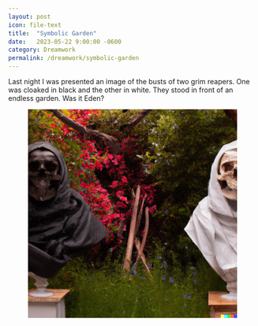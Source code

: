 ```yaml
---
layout: post
icon: file-text
title:  "Symbolic Garden"
date:   2023-05-22 9:00:00 -0600
category: Dreamwork
permalink: /dreamwork/symbolic-garden
---
```


Last night I was presented an image of the busts of two grim reapers. One was cloaked
in black and the other in white. They stood in front of an endless garden. Was it Eden?

<figure class='gallery-item'>
    <img src='/media-library/dreamwork/reaper-garden-1.png' alt='Two reapers in front of a garden'>
    <figcaption></figcaption>
</figure>

